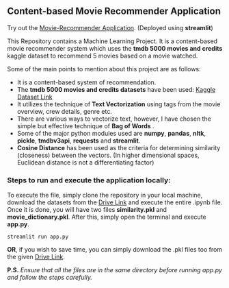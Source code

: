 
## Content-based Movie Recommender Application

Try out the [Movie-Recommender Application](https://movie-recommender-app.streamlit.app/). (Deployed using **streamlit**)

This Repository contains a Machine Learning Project. It is a content-based movie recommender system which uses the **tmdb 5000 movies and credits** kaggle dataset to recommend 5 movies based on a movie watched. 

Some of the main points to mention about this project are as follows:

 - It is a content-based system of recommendation.
 - The **tmdb 5000 movies and credits datasets** have been used: [Kaggle Dataset Link](https://www.kaggle.com/tmdb/tmdb-movie-metadata?select=tmdb_5000_movies.csv)
 - It utilizes the technique of **Text Vectorization** using tags from the movie overview, crew details, genre etc.
 - There are various ways to vectorize text, however, I have chosen the simple but effective technique of **Bag of Words** .
 - Some of the major python modules used are **numpy**, **pandas**, **nltk**, **pickle**, **tmdbv3api**, **requests** and **streamlit**.
 - **Cosine Distance** has been used as the criteria for determining similarity (closeness) between the vectors. (In higher dimensional spaces, Euclidean distance is not a differentiating factor) 

### Steps to run and execute the application locally:

To execute the file, simply clone the repository in your local machine, download the datasets from the [Drive Link](https://shorturl.at/bmHJ6) and execute the entire .ipynb file. Once it is done, you will have two files **similarity.pkl** and **movie_dictionary.pkl**. After this, simply open the terminal and execute **app.py**. 

    streamlit run app.py
**OR**, if you wish to save time, you can simply download the .pkl files too from the given [Drive Link](https://shorturl.at/bmHJ6). 

**P.S.** *Ensure that all the files are in the same directory before running app.py and follow the steps carefully.*